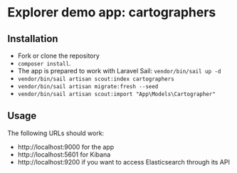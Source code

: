 # Explorer demo app: cartographers

## Installation

- Fork or clone the repository
- `composer install`.
- The app is prepared to work with Laravel Sail: `vendor/bin/sail up -d`
- `vendor/bin/sail artisan scout:index cartographers`
- `vendor/bin/sail artisan migrate:fresh --seed`
- `vendor/bin/sail artisan scout:import "App\Models\Cartographer"`

## Usage
The following URLs should work:
- http://localhost:9000 for the app
- http://localhost:5601 for Kibana
- http://localhost:9200 if you want to access Elasticsearch through its API
